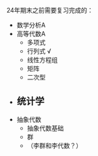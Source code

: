 24年期末之前需要复习完成的：
- 数学分析A
- 高等代数A
	- 多项式
	- 行列式 √
	- 线性方程组
	- 矩阵
	- 二次型
- 统计学
	- 
- 抽象代数
	- 抽象代数基础
	- 群
	- （李群和李代数？）